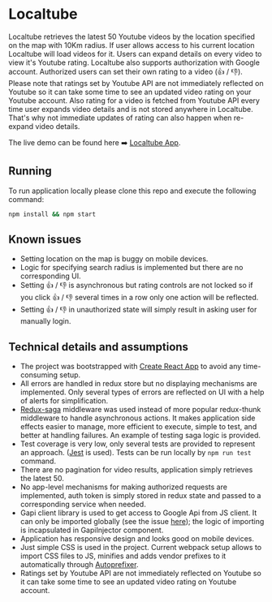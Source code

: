 # Localtube

Localtube retrieves the latest 50 Youtube videos by the location specified on the map with 10Km radius. If user allows access to his current location Localtube will load videos for it. Users can expand details on every video to view it's Youtube rating. Localtube also supports authorization with Google account. Authorized users can set their own rating to a video (👍 / 👎). Please note that ratings set by Youtube API are not immediately reflected on Youtube so it can take some time to see an updated video rating on your Youtube account. Also rating for a video is fetched from Youtube API every time user expands video details and is not stored anywhere in Localtube. That's why not immediate updates of rating can also happen when re-expand video details.

The live demo can be found here ➡️ [Localtube App](https://natagrankina.github.io/Localtube/).

## Running

To run application locally please clone this repo and execute the following command:

```sh
npm install && npm start
```

## Known issues

* Setting location on the map is buggy on mobile devices.
* Logic for specifying search radius is implemented but there are no corresponding UI.
* Setting 👍 / 👎 is asynchronous but rating controls are not locked so if you click 👍 / 👎 several times in a row only one action will be reflected.
* Setting 👍 / 👎 in unauthorized state will simply result in asking user for manually login.

## Technical details and assumptions

* The project was bootstrapped with [Create React App](https://github.com/facebookincubator/create-react-app) to avoid any time-consuming setup.
* All errors are handled in redux store but no displaying mechanisms are implemented. Only several types of errors are reflected on UI with a help of alerts for simplification.
* [Redux-saga](https://redux-saga.js.org/) middleware was used instead of more popular redux-thunk middleware to handle asynchronous actions. It makes application side effects easier to manage, more efficient to execute, simple to test, and better at handling failures. An example of testing saga logic is provided.
* Test coverage is very low, only several tests are provided to represent an approach. ([Jest](https://facebook.github.io/jest/) is used). Tests can be run locally by `npm run test` command.
* There are no pagination for video results, application simply retrieves the latest 50.
* No app-level mechanisms for making authorized requests are implemented, auth token is simply stored in redux state and passed to a corresponding service when needed.
* Gapi client library is used to get access to Google Api from JS client. It can only be imported globally (see the issue [here](https://github.com/google/google-api-javascript-client/issues/319)); the logic of importing is incapsulated in GapiInjector component.
* Application has responsive design and looks good on mobile devices.
* Just simple CSS is used in the project. Current webpack setup allows to import CSS files to JS, minifies and adds vendor prefixes to it automatically through [Autoprefixer](https://github.com/postcss/autoprefixer).
* Ratings set by Youtube API are not immediately reflected on Youtube so it can take some time to see an updated video rating on Youtube account.
